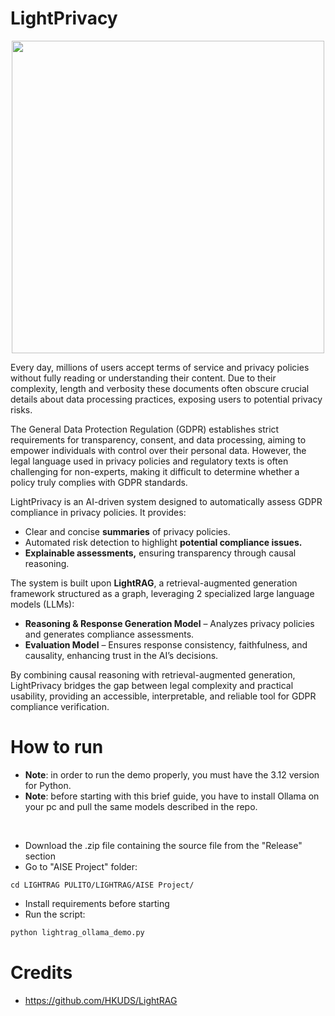 # LightPrivacy
<p align="center">
  <img src="https://github.com/user-attachments/assets/2ac2887a-f132-41ea-8790-45c95a5c301a" style="width: 500px"/>
</p>


Every day, millions of users accept terms of service and privacy policies without fully reading or understanding their content. Due to their complexity, length and verbosity these documents often obscure crucial details about data processing practices, exposing users to potential privacy risks.

The General Data Protection Regulation (GDPR) establishes strict requirements for transparency, consent, and data processing, aiming to empower individuals with control over their personal data. However, the legal language used in privacy policies and regulatory texts is often challenging for non-experts, making it difficult to determine whether a policy truly complies with GDPR standards.

LightPrivacy is an AI-driven system designed to automatically assess GDPR compliance in privacy policies. It provides:
- Clear and concise **summaries** of privacy policies.
- Automated risk detection to highlight **potential compliance issues.**
- **Explainable assessments,** ensuring transparency through causal reasoning.

The system is built upon **LightRAG**, a retrieval-augmented generation framework structured as a graph, leveraging 2 specialized large language models (LLMs):
- **Reasoning & Response Generation Model** – Analyzes privacy policies and generates compliance assessments.
- **Evaluation Model** – Ensures response consistency, faithfulness, and causality, enhancing trust in the AI’s decisions.

By combining causal reasoning with retrieval-augmented generation, LightPrivacy bridges the gap between legal complexity and practical usability, providing an accessible, interpretable, and reliable tool for GDPR compliance verification.

# How to run
- **Note**: in order to run the demo properly, you must have the 3.12 version for Python.
- **Note**: before starting with this brief guide, you have to install Ollama on your pc and pull the same models described in the repo.

<br>

- Download the .zip file containing the source file from the "Release" section
- Go to "AISE Project" folder:

```
cd LIGHTRAG PULITO/LIGHTRAG/AISE Project/
```
- Install requirements before starting
- Run the script:
```bash
python lightrag_ollama_demo.py
```
# Credits 
- https://github.com/HKUDS/LightRAG
